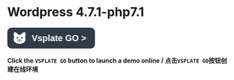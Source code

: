 # Wordpress 4.7.1-php7.1

<a href="https://www.vsplate.com/?docker-compose=https://github.com/vsplate/dcenvs/wordpress/4.7.1-php7.1"><img alt="VSPLATE GO" src="https://raw.githubusercontent.com/vsplate/images/master/vsgo_btn.png" width="200px"></a>

**Click the `VSPLATE GO` button to launch a demo online / 点击`VSPLATE GO`按钮创建在线环境**